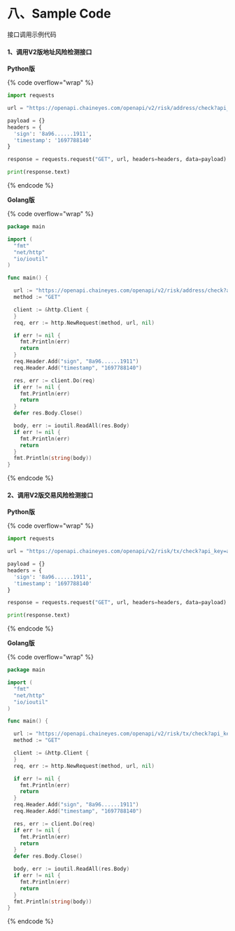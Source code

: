 # 八、Sample Code

接口调用示例代码

#### 1、调用V2版地址风险检测接口 <a href="#id-1-tiao-yong-v2-ban-di-zhi-feng-xian-jian-ce-jie-kou" id="id-1-tiao-yong-v2-ban-di-zhi-feng-xian-jian-ce-jie-kou"></a>

**Python版**

{% code overflow="wrap" %}
```python
import requests

url = "https://openapi.chaineyes.com/openapi/v2/risk/address/check?api_key=a0876......bb6f&network=Ethereum&address=0x53......a920b&coin=eth&app_id=6491......21qa&address_role=to"

payload = {}
headers = {
  'sign': '8a96......1911',
  'timestamp': '1697788140'
}

response = requests.request("GET", url, headers=headers, data=payload)

print(response.text)
```
{% endcode %}

**Golang版**

{% code overflow="wrap" %}
```go
package main

import (
  "fmt"
  "net/http"
  "io/ioutil"
)

func main() {

  url := "https://openapi.chaineyes.com/openapi/v2/risk/address/check?api_key=a0876......bb6f&network=Ethereum&address=0x53......a920b&coin=eth&app_id=6491......21qa&address_role=to"
  method := "GET"

  client := &http.Client {
  }
  req, err := http.NewRequest(method, url, nil)

  if err != nil {
    fmt.Println(err)
    return
  }
  req.Header.Add("sign", "8a96......1911")
  req.Header.Add("timestamp", "1697788140")

  res, err := client.Do(req)
  if err != nil {
    fmt.Println(err)
    return
  }
  defer res.Body.Close()

  body, err := ioutil.ReadAll(res.Body)
  if err != nil {
    fmt.Println(err)
    return
  }
  fmt.Println(string(body))
}
```
{% endcode %}

#### 2、调用V2版交易风险检测接口 <a href="#id-2-tiao-yong-v2-ban-jiao-yi-feng-xian-jian-ce-jie-kou" id="id-2-tiao-yong-v2-ban-jiao-yi-feng-xian-jian-ce-jie-kou"></a>

**Python版**

{% code overflow="wrap" %}
```python
import requests

url = "https://openapi.chaineyes.com/openapi/v2/risk/tx/check?api_key=a087......bb6f&tx=0x04......548df&network=ethereum&to_address=0x17......a10d&coin=usdt&app_id=1425......2w8d"

payload = {}
headers = {
  'sign': '8a96......1911',
  'timestamp': '1697788140'
}

response = requests.request("GET", url, headers=headers, data=payload)

print(response.text)
```
{% endcode %}

**Golang版**

{% code overflow="wrap" %}
```go
package main

import (
  "fmt"
  "net/http"
  "io/ioutil"
)

func main() {

  url := "https://openapi.chaineyes.com/openapi/v2/risk/tx/check?api_key=a087......bb6f&tx=0x04......548df&network=ethereum&to_address=0x17......a10d&coin=usdt&app_id=1425......2w8d"
  method := "GET"

  client := &http.Client {
  }
  req, err := http.NewRequest(method, url, nil)

  if err != nil {
    fmt.Println(err)
    return
  }
  req.Header.Add("sign", "8a96......1911")
  req.Header.Add("timestamp", "1697788140")

  res, err := client.Do(req)
  if err != nil {
    fmt.Println(err)
    return
  }
  defer res.Body.Close()

  body, err := ioutil.ReadAll(res.Body)
  if err != nil {
    fmt.Println(err)
    return
  }
  fmt.Println(string(body))
}
```
{% endcode %}
